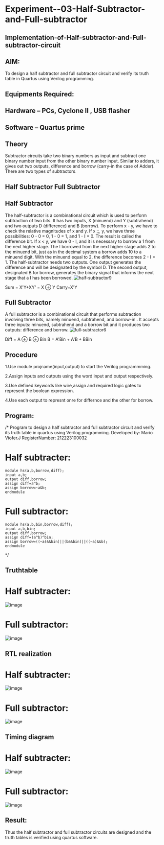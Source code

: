 # Experiment--03-Half-Subtractor-and-Full-subtractor
## Implementation-of-Half-subtractor-and-Full-subtractor-circuit
## AIM:
To design a half subtractor and full subtractor circuit and verify its truth table in Quartus using Verilog programming.

## Equipments Required:
## Hardware – PCs, Cyclone II , USB flasher
## Software – Quartus prime
## Theory
Subtractor circuits take two binary numbers as input and subtract one binary number input from the other binary number input. Similar to adders, it gives out two outputs, difference and borrow (carry-in the case of Adder). There are two types of subtractors.

## Half Subtractor Full Subtractor
## Half Subtractor
The half-subtractor is a combinational circuit which is used to perform subtraction of two bits. It has two inputs, X (minuend) and Y (subtrahend) and two outputs D (difference) and B (borrow). To perform x - y, we have to check the relative magnitudes of x and y. If x ;;, y, we have three possibilities: 0 - 0 = 0, 1 - 0 = 1, and 1 - I = 0. The result is called the difference bit. If x < y, we have 0 - I, and it is necessary to borrow a 1 from the next higher stage. The I borrowed from the next higher stage adds 2 to the minuend bit, just as in the decimal system a borrow adds 10 to a minuend digit. With the minuend equal to 2, the difference becomes 2 - I = 1. The half-subtractor needs two outputs. One output generates the difference and will be designated by the symbol D. The second output, designated B for borrow, generates the binary signal that informs the next stage that a I has been borrowed.
![half-subtractor9](https://user-images.githubusercontent.com/36288975/166112538-58c3bc7c-ee5d-4e6a-ac8d-8e8328efe27a.png)


Sum = X'Y+XY' = X ⊕ Y
Carry=X'Y

## Full Subtractor
A full subtractor is a combinational circuit that performs subtraction involving three bits, namely minuend, subtrahend, and borrow-in . It accepts three inputs: minuend, subtrahend and a borrow bit and it produces two outputs: difference and borrow. 
![full-subtractor6](https://user-images.githubusercontent.com/36288975/166112541-24c68359-3de8-4674-ae22-8272ffc385ed.png)


Diff = A ⊕ B ⊕ Bin B = A'Bin + A'B + BBin

## Procedure
1.Use module projname(input,output) to start the Verilog programmming.

2.Assign inputs and outputs using the word input and output respectively.

3.Use defined keywords like wire,assign and required logic gates to represent the boolean expression.

4.Use each output to represnt onre for differnce and the other for borrow.
## Program:
/*
Program to design a half subtractor and full subtractor circuit and verify its truth table in quartus using Verilog programming.
Developed by: Mario Viofer.J
RegisterNumber:  212223100032
# Half subtracter:
```
module hs(a,b,borrow,diff);
input a,b;
output diff,borrow;
assign diff=a^b;
assign borrow=~a&b;
endmodule
```
# Full subtractor:
```
module hs(a,b,bin,borrow,diff);
input a,b,bin;
output diff,borrow;
assign diff=(a^b)^bin;
assign borrow=((~a)&&bin)||(b&&bin)||((~a)&&b);
endmodule
```
*/

## Truthtable
# Half subtracter:
![image](https://github.com/2005Mukesh/Experiment--03-Half-Subtractor-and-Full-subtractor/assets/138849308/cafcab94-c5ac-4e89-a47b-16cf7d922861)

# Full subtractor:
![image](https://github.com/2005Mukesh/Experiment--03-Half-Subtractor-and-Full-subtractor/assets/138849308/2e5210ef-713c-4dd4-879c-aecb4e1d1999)

##  RTL realization
# Half subtracter:
![image](https://github.com/2005Mukesh/Experiment--03-Half-Subtractor-and-Full-subtractor/assets/138849308/fc2a2357-d802-4223-88c9-67796fc68790)

# Full subtractor:
![image](https://github.com/2005Mukesh/Experiment--03-Half-Subtractor-and-Full-subtractor/assets/138849308/330dd7be-3bad-4097-9678-be20d7de5f79)

## Timing diagram 
# Half subtracter:
![image](https://github.com/2005Mukesh/Experiment--03-Half-Subtractor-and-Full-subtractor/assets/138849308/4d10adef-34a8-40c3-a34c-405a4288f73f)

# Full subtractor:
![image](https://github.com/2005Mukesh/Experiment--03-Half-Subtractor-and-Full-subtractor/assets/138849308/38608d41-e841-42cf-9d47-30c42e563aa1)

## Result:
Thus the half subtractor and full subtractor circuits are designed and the truth tables is verified using quartus software.
